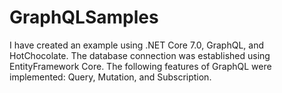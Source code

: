 # GraphQLSamples

I have created an example using .NET Core 7.0, GraphQL, and HotChocolate. The database connection was established using EntityFramework Core. The following features of GraphQL were implemented: Query, Mutation, and Subscription.

